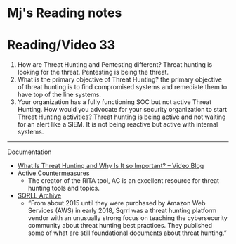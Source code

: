 # Mj's Reading notes 

# Reading/Video 33

1. How are Threat Hunting and Pentesting different? Threat hunting is looking for the threat. Pentesting is being the threat. 
2. What is the primary objective of Threat Hunting? the primary objective of threat hunting is to find compromised systems and remediate them to have top of the line systems. 
3. Your organization has a fully functioning SOC but not active Threat Hunting. How would you advocate for your security organization to start Threat Hunting activities? Threat hunting is being active and not waiting for an alert like a SIEM. It is not being reactive but active with internal systems. 
--- 
Documentation
- [What Is Threat Hunting and Why Is It so Important? – Video Blog](https://www.activecountermeasures.com/what-is-threat-hunting-and-why-is-it-so-important-video-blog/)
- [Active Countermeasures](https://www.activecountermeasures.com/)
    - The creator of the RITA tool, AC is an excellent resource for threat hunting tools and topics.
- [SQRLL Archive](https://www.threathunting.net/sqrrl-archive)
    - “From about 2015 until they were purchased by Amazon Web Services (AWS) in early 2018, Sqrrl was a threat hunting platform vendor with an unusually strong focus on teaching the cybersecurity community about threat hunting best practices. They published some of what are still foundational documents about threat hunting.”